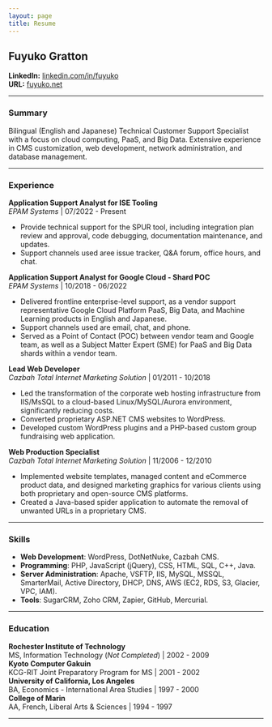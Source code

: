 ```yaml
---
layout: page
title: Resume
---
```


## Fuyuko Gratton

**LinkedIn:** [linkedin.com/in/fuyuko](https://www.linkedin.com/in/fuyuko)  
**URL:** [fuyuko.net](https://fuyuko.net)

--- 
### Summary

Bilingual (English and Japanese) Technical Customer Support Specialist with a focus on cloud computing, PaaS, and Big Data. Extensive experience in CMS customization, web development, network administration, and database management.

---
### Experience

**Application Support Analyst for ISE Tooling**  
*EPAM Systems* | 07/2022 - Present  
- Provide technical support for the SPUR tool, including integration plan review and approval, code debugging, documentation maintenance, and updates.
- Support channels used aree issue tracker, Q&A forum, office hours, and chat.

**Application Support Analyst for Google Cloud - Shard POC**  
*EPAM Systems* | 10/2018 - 06/2022  
- Delivered frontline enterprise-level support, as a vendor support representative Google Cloud Platform PaaS, Big Data, and Machine Learning products in English and Japanese.
- Support channels used are email, chat, and phone.
- Served as a Point of Contact (POC) between vendor team and Google team, as well as a Subject Matter Expert (SME) for PaaS and Big Data shards within a vendor team.

**Lead Web Developer**  
*Cazbah Total Internet Marketing Solution* | 01/2011 - 10/2018  
- Led the transformation of the corporate web hosting infrastructure from IIS/MsSQL to a cloud-based Linux/MySQL/Aurora environment, significantly reducing costs.
- Converted proprietary ASP.NET CMS websites to WordPress.
- Developed custom WordPress plugins and a PHP-based custom group fundraising web application.

**Web Production Specialist**  
*Cazbah Total Internet Marketing Solution* | 11/2006 - 12/2010  
- Implemented website templates, managed content and eCommerce product data, and designed marketing graphics for various clients using both proprietary and open-source CMS platforms.
- Created a Java-based spider application to automate the removal of unwanted URLs in a proprietary CMS.

---
### Skills

- **Web Development**: WordPress, DotNetNuke, Cazbah CMS.
- **Programming**: PHP, JavaScript (jQuery), CSS, HTML, SQL, C++, Java.
- **Server Administration**: Apache, VSFTP, IIS, MySQL, MSSQL, SmarterMail, Active Directory, DHCP, DNS, AWS (EC2, RDS, S3, Glacier, VPC, IAM).
- **Tools**: SugarCRM, Zoho CRM, Zapier, GitHub, Mercurial.

---
### Education

**Rochester Institute of Technology**  
MS, Information Technology (*Not Completed*) | 2002 - 2009  
**Kyoto Computer Gakuin**  
KCG-RIT Joint Preparatory Program for MS | 2001 - 2002  
**University of California, Los Angeles**  
BA, Economics - International Area Studies | 1997 - 2000  
**College of Marin**  
AA, French, Liberal Arts & Sciences | 1994 - 1997  

---


